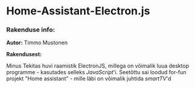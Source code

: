 # Home-Assistant-Electron.js

### Rakenduse info:

**Autor:** Timmo Mustonen

**Rakendusest:**

Minus Tekitas huvi raamistik ElectronJS, millega on võimalik luua desktop programme - kasutades selleks <i>JavaScript</i>'i. Seetõttu sai loodud for-fun projekt "Home assistant" - mille läbi on võimalik juhtida <i>smartTV</i>'d


